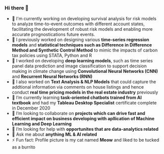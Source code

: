 ### Hi there 👋

- 🔭 I'm currently working on developing survival analysis for risk models to analyze time-to-event outcomes with different account states, facilitating the development of robust risk models and enabling more accurate prognostications future events.
- 🤩 I previously worked on designing various **time-series regression models** and **statistical techniques such as Difference in Difference Method and Synthetic Control Method** to mimic the impacts of carbon tax policies using STATA, Python and R
- 🤖 I worked on developing **deep learning models**, such as time series panel data prediction and image classification to support decision making in climate change using **Convolutional Neural Networks (CNN)** and **Recurrent Neural Networks (RNN)**
- 💬 I also worked on **Text Analysis & NLP Models** that could capture the addtional information via comments on house listings and hence conduct **real time pricing models in the real estate industry** previously
- 🌱 I’m currently learning **task-oriented chatbots trained from AI textbook** and had my **Tableau Desktop Specialist** certificate complete in December 2020
- 👯 I’m looking to collaborate on **projects which can drive fast and efficient impact on business developing with apllication of Machine Learning and Deep Learning**
- 🤔 I’m looking for help with **opportunites that are data-analytics related**
- 💬 Ask me about  **anything ML & AI related**
- ⚡ Fun fact: Profile picture is my cat named **Meow** and liked to be tucked as a burrito
